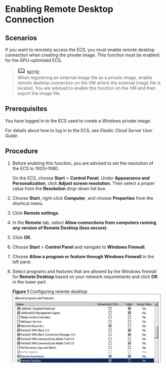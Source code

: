 # Enabling Remote Desktop Connection<a name="EN-US_TOPIC_0030713155"></a>

## Scenarios<a name="section18008450525"></a>

If you want to remotely access the ECS, you must enable  remote desktop connection  when creating the private image. This function must be enabled for the GPU-optimized ECS.

>![](public_sys-resources/icon-note.gif) **NOTE:**   
>When registering an external image file as a private image, enable remote desktop connection on the VM where the external image file is located. You are advised to enable this function on the VM and then export the image file.  

## Prerequisites<a name="section12881164595515"></a>

You have logged in to the ECS used to create a Windows private image.

For details about how to log in to the ECS, see  _Elastic Cloud Server User Guide_.

## Procedure<a name="section5900131105513"></a>

1.  Before enabling this function, you are advised to set the resolution of the ECS to 1920×1080.

    On the ECS, choose  **Start**  \>  **Control Panel**. Under  **Appearance and Personalization**, click  **Adjust screen resolution**. Then select a proper value from the  **Resolution**  drop-down list box.

2.  Choose  **Start**, right-click  **Computer**, and choose  **Properties**  from the shortcut menu.
3.  Click  **Remote settings**.
4.  In the  **Remote**  tab, select  **Allow connections from computers running any version of Remote Desktop \(less secure\)**.
5.  Click  **OK**.
6.  Choose  **Start**  \>  **Control Panel**  and navigate to  **Windows Firewall**.
7.  Choose  **Allow a program or feature through Windows Firewall**  in the left pane.
8.  Select programs and features that are allowed by the Windows firewall for  **Remote Desktop**  based on your network requirements and click  **OK**  in the lower part.

    **Figure  1**  Configuring remote desktop<a name="fig33349279102033"></a>  
    ![](figures/configuring-remote-desktop.jpg "configuring-remote-desktop")



